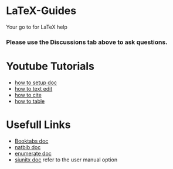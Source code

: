 # LaTeX-Guides
Your go to for LaTeX help
### Please use the Discussions tab above to ask questions.
# Youtube Tutorials
- [how to setup doc](https://youtu.be/UzEF_T99F34)
- [how to text edit](https://youtu.be/SITebfeYMac)
- [how to cite](https://youtu.be/gbTStZ6yuTA)
- [how to table](https://youtu.be/wUQEl8nTp7k)
# Usefull Links
- [Booktabs doc](https://ctan.org/pkg/booktabs?lang=en)
- [natbib doc](https://ctan.org/pkg/natbib?lang=en)
- [enumerate doc](https://ctan.org/pkg/enumerate?lang=en)
- [siunitx doc](https://ctan.org/pkg/siunitx?lang=en) refer to the user manual option

